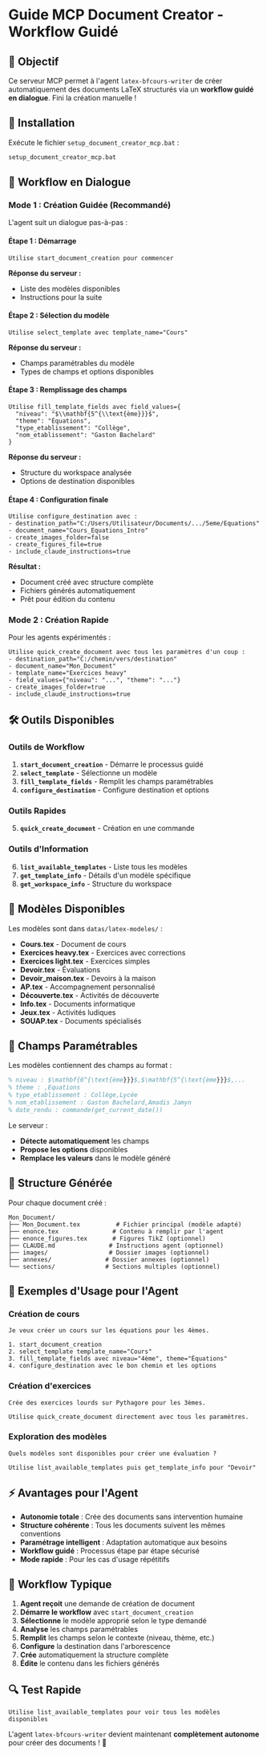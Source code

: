 # Guide MCP Document Creator - Workflow Guidé

## 🎯 Objectif

Ce serveur MCP permet à l'agent `latex-bfcours-writer` de créer automatiquement des documents LaTeX structurés via un **workflow guidé en dialogue**. Fini la création manuelle !

## 🚀 Installation

Exécute le fichier `setup_document_creator_mcp.bat` :
```bash
setup_document_creator_mcp.bat
```

## 🔄 Workflow en Dialogue

### Mode 1 : Création Guidée (Recommandé)

L'agent suit un dialogue pas-à-pas :

#### Étape 1 : Démarrage
```
Utilise start_document_creation pour commencer
```

**Réponse du serveur :**
- Liste des modèles disponibles
- Instructions pour la suite

#### Étape 2 : Sélection du modèle
```
Utilise select_template avec template_name="Cours"
```

**Réponse du serveur :**
- Champs paramétrables du modèle
- Types de champs et options disponibles

#### Étape 3 : Remplissage des champs
```
Utilise fill_template_fields avec field_values={
  "niveau": "$\\mathbf{5^{\\text{ème}}}$",
  "theme": "Équations",
  "type_etablissement": "Collège",
  "nom_etablissement": "Gaston Bachelard"
}
```

**Réponse du serveur :**
- Structure du workspace analysée
- Options de destination disponibles

#### Étape 4 : Configuration finale
```
Utilise configure_destination avec :
- destination_path="C:/Users/Utilisateur/Documents/.../5eme/Equations"
- document_name="Cours_Equations_Intro"
- create_images_folder=false
- create_figures_file=true
- include_claude_instructions=true
```

**Résultat :**
- Document créé avec structure complète
- Fichiers générés automatiquement
- Prêt pour édition du contenu

### Mode 2 : Création Rapide

Pour les agents expérimentés :

```
Utilise quick_create_document avec tous les paramètres d'un coup :
- destination_path="C:/chemin/vers/destination"
- document_name="Mon_Document"
- template_name="Exercices heavy"
- field_values={"niveau": "...", "theme": "..."}
- create_images_folder=true
- include_claude_instructions=true
```

## 🛠️ Outils Disponibles

### Outils de Workflow
1. **`start_document_creation`** - Démarre le processus guidé
2. **`select_template`** - Sélectionne un modèle
3. **`fill_template_fields`** - Remplit les champs paramétrables
4. **`configure_destination`** - Configure destination et options

### Outils Rapides
5. **`quick_create_document`** - Création en une commande

### Outils d'Information
6. **`list_available_templates`** - Liste tous les modèles
7. **`get_template_info`** - Détails d'un modèle spécifique
8. **`get_workspace_info`** - Structure du workspace

## 📝 Modèles Disponibles

Les modèles sont dans `datas/latex-modeles/` :
- **Cours.tex** - Document de cours
- **Exercices heavy.tex** - Exercices avec corrections
- **Exercices light.tex** - Exercices simples
- **Devoir.tex** - Évaluations
- **Devoir_maison.tex** - Devoirs à la maison
- **AP.tex** - Accompagnement personnalisé
- **Découverte.tex** - Activités de découverte
- **Info.tex** - Documents informatique
- **Jeux.tex** - Activités ludiques
- **SOUAP.tex** - Documents spécialisés

## 🔧 Champs Paramétrables

Les modèles contiennent des champs au format :
```latex
% niveau : $\mathbf{6^{\text{ème}}}$,$\mathbf{5^{\text{ème}}}$,...
% theme : ,Equations
% type_etablissement : Collège,Lycée
% nom_etablissement : Gaston Bachelard,Amadis Jamyn
% date_rendu : commande(get_current_date())
```

Le serveur :
- **Détecte automatiquement** les champs
- **Propose les options** disponibles
- **Remplace les valeurs** dans le modèle généré

## 📁 Structure Générée

Pour chaque document créé :

```
Mon_Document/
├── Mon_Document.tex          # Fichier principal (modèle adapté)
├── enonce.tex               # Contenu à remplir par l'agent
├── enonce_figures.tex       # Figures TikZ (optionnel)
├── CLAUDE.md               # Instructions agent (optionnel)
├── images/                 # Dossier images (optionnel)
├── annexes/               # Dossier annexes (optionnel)
└── sections/              # Sections multiples (optionnel)
```

## 🤖 Exemples d'Usage pour l'Agent

### Création de cours
```
Je veux créer un cours sur les équations pour les 4èmes.

1. start_document_creation
2. select_template template_name="Cours"  
3. fill_template_fields avec niveau="4ème", theme="Équations"
4. configure_destination avec le bon chemin et les options
```

### Création d'exercices
```
Crée des exercices lourds sur Pythagore pour les 3èmes.

Utilise quick_create_document directement avec tous les paramètres.
```

### Exploration des modèles
```
Quels modèles sont disponibles pour créer une évaluation ?

Utilise list_available_templates puis get_template_info pour "Devoir"
```

## ⚡ Avantages pour l'Agent

- **Autonomie totale** : Crée des documents sans intervention humaine
- **Structure cohérente** : Tous les documents suivent les mêmes conventions
- **Paramétrage intelligent** : Adaptation automatique aux besoins
- **Workflow guidé** : Processus étape par étape sécurisé
- **Mode rapide** : Pour les cas d'usage répétitifs

## 🎯 Workflow Typique

1. **Agent reçoit** une demande de création de document
2. **Démarre le workflow** avec `start_document_creation`  
3. **Sélectionne** le modèle approprié selon le type demandé
4. **Analyse** les champs paramétrables
5. **Remplit** les champs selon le contexte (niveau, thème, etc.)
6. **Configure** la destination dans l'arborescence
7. **Crée** automatiquement la structure complète
8. **Édite** le contenu dans les fichiers générés

## 🔍 Test Rapide

```
Utilise list_available_templates pour voir tous les modèles disponibles
```

L'agent `latex-bfcours-writer` devient maintenant **complètement autonome** pour créer des documents ! 🚀